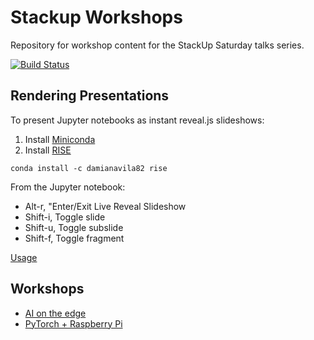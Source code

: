 # Stackup Workshops

Repository for workshop content for the StackUp Saturday talks series.

[![Build Status](https://travis-ci.org/lisaong/stackup-workshops.svg?branch=master)](https://travis-ci.org/lisaong/stackup-workshops)

## Rendering Presentations

To present Jupyter notebooks as instant reveal.js slideshows:

1. Install [Miniconda](https://conda.io/miniconda.html)
2. Install [RISE](https://github.com/damianavila/RISE)

```
conda install -c damianavila82 rise
```

From the Jupyter notebook:

* Alt-r, "Enter/Exit Live Reveal Slideshow
* Shift-i, Toggle slide
* Shift-u, Toggle subslide
* Shift-f, Toggle fragment

[Usage](https://github.com/damianavila/RISE/blob/master/doc/usage.md)

## Workshops
- [AI on the edge](ai-edge/README.md)
- [PyTorch + Raspberry Pi](pi-pytorch/README.md)